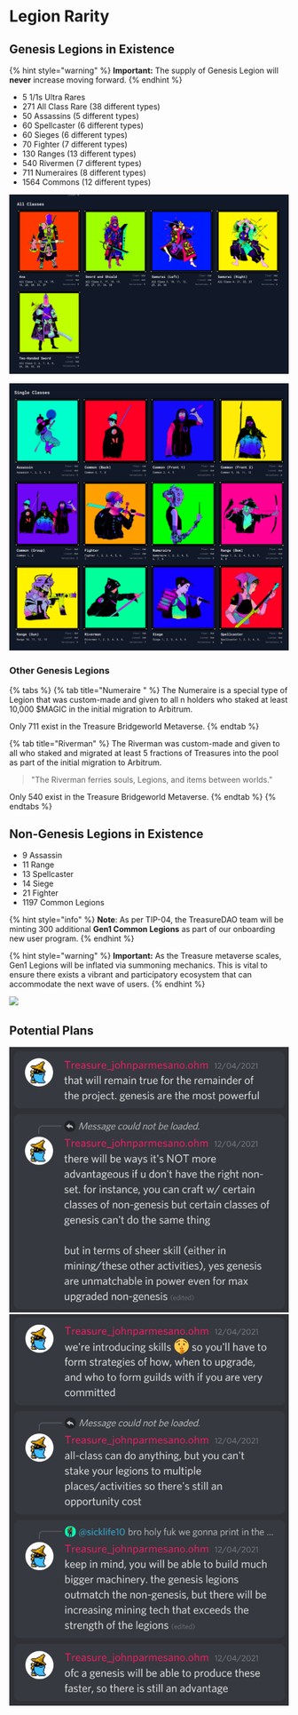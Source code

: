 # Legion Rarity

## **Genesis Legions in Existence**

{% hint style="warning" %}
**Important:** The supply of Genesis Legion will **never** increase moving forward.&#x20;
{% endhint %}

* 5 1/1s Ultra Rares
* 271 All Class Rare (38 different types)
* 50 Assassins (5 different types)
* 60 Spellcaster (6 different types)
* 60 Sieges (6 different types)
* 70 Fighter (7 different types)
* 130 Ranges (13 different types)
* 540 Rivermen (7 different types)
* 711 Numeraires (8 different types)
* 1564 Commons (12 different types)

![](<../../../.gitbook/assets/image (5) (1) (1) (2) (1).png>)

![](<../../../.gitbook/assets/image (3) (1) (1).png>)

### Other Genesis Legions

{% tabs %}
{% tab title="Numeraire " %}
The Numeraire is a special type of Legion that was custom-made and given to all n holders who staked at least 10,000 $MAGIC in the initial migration to Arbitrum.

Only 711 exist in the Treasure Bridgeworld Metaverse.
{% endtab %}

{% tab title="Riverman" %}
The Riverman was custom-made and given to all who staked and migrated at least 5 fractions of Treasures into the pool as part of the initial migration to Arbitrum.

> "The Riverman ferries souls, Legions, and items between worlds."

Only 540 exist in the Treasure Bridgeworld Metaverse.
{% endtab %}
{% endtabs %}

## Non-Genesis Legions in Existence

* 9 Assassin
* 11 Range
* 13 Spellcaster
* 14 Siege
* 21 Fighter
* 1197 Common Legions

{% hint style="info" %}
**Note**: As per TIP-04, the TreasureDAO team will be minting 300 additional **Gen1 Common Legions** as part of our onboarding new user program.&#x20;
{% endhint %}

{% hint style="warning" %}
**Important:** As the Treasure metaverse scales, Gen1 Legions will be inflated via summoning mechanics. This is vital to ensure there exists a vibrant and participatory ecosystem that can accommodate the next wave of users.&#x20;
{% endhint %}

![](../../../.gitbook/assets/Screenshot\_1.jpg)

## Potential Plans

![](<../../../.gitbook/assets/image (7) (1) (1).png>)![](<../../../.gitbook/assets/image (1) (1) (1).png>)

